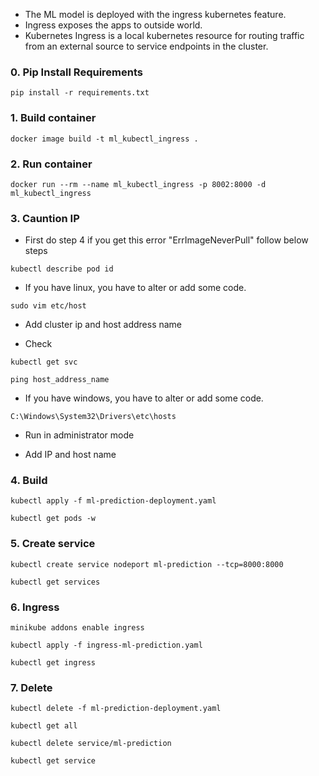 - The ML model is deployed with the ingress kubernetes feature.
- Ingress exposes the apps to outside world.
- Kubernetes Ingress is a local kubernetes resource for routing traffic from an external source to service endpoints in the cluster.

### 0. Pip Install Requirements

```
pip install -r requirements.txt
```

### 1. Build container

```
docker image build -t ml_kubectl_ingress .
```

### 2. Run container

```
docker run --rm --name ml_kubectl_ingress -p 8002:8000 -d ml_kubectl_ingress
```

### 3. Cauntion IP

- First do step 4 if you get this error "ErrImageNeverPull" follow below steps

```
kubectl describe pod id
```

* If you have linux, you have to alter or add some code.

```
sudo vim etc/host
```
- Add cluster ip and host address name

- Check 

```
kubectl get svc
```

```
ping host_address_name
```

* If you have windows, you have to alter or add some code.

```
C:\Windows\System32\Drivers\etc\hosts
```
- Run in administrator mode

- Add IP and host name



### 4. Build 

```
kubectl apply -f ml-prediction-deployment.yaml
```

```
kubectl get pods -w
```


### 5. Create service

```
kubectl create service nodeport ml-prediction --tcp=8000:8000
```

```
kubectl get services
```

### 6. Ingress

```
minikube addons enable ingress
```

```
kubectl apply -f ingress-ml-prediction.yaml
```

```
kubectl get ingress
```

### 7. Delete

```
kubectl delete -f ml-prediction-deployment.yaml
```

```
kubectl get all
```

```
kubectl delete service/ml-prediction
```

```
kubectl get service
``` 